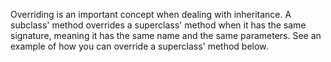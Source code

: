 Overriding is an important concept when dealing with inheritance. A subclass' method overrides a superclass' method when it has the same signature, meaning it has the same name and the same parameters. See an example of how you can override a superclass' method below.


